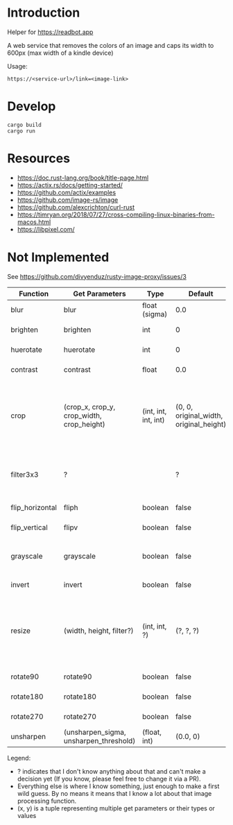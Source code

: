 # Introduction

Helper for https://readbot.app

A web service that removes the colors of an image and caps its width to 600px (max width of a kindle device)

Usage:

`https://<service-url>/link=<image-link>`

# Develop

```
cargo build
cargo run
```

# Resources

- https://doc.rust-lang.org/book/title-page.html
- https://actix.rs/docs/getting-started/
- https://github.com/actix/examples
- https://github.com/image-rs/image
- https://github.com/alexcrichton/curl-rust
- https://timryan.org/2018/07/27/cross-compiling-linux-binaries-from-macos.html
- https://libpixel.com/

# Not Implemented

See https://github.com/divyenduz/rusty-image-proxy/issues/3

| Function        | Get Parameters                            | Type                 | Default                                 | Status                                                                                                |
| --------------- | ----------------------------------------- | -------------------- | --------------------------------------- | ----------------------------------------------------------------------------------------------------- |
| blur            | blur                                      | float (sigma)        | 0.0                                     | Not Implemented                                                                                       |
| brighten        | brighten                                  | int                  | 0                                       | Not Implemented                                                                                       |
| huerotate       | huerotate                                 | int                  | 0                                       | Not Implemented                                                                                       |
| contrast        | contrast                                  | float                | 0.0                                     | Not Implemented                                                                                       |
| crop            | (crop_x, crop_y, crop_width, crop_height) | (int, int, int, int) | (0, 0, original_width, original_height) | Not Implemented, if any parameter is supplied, use defaults for others, else don't crop               |
| filter3x3       | ?                                         |                      | ?                                       | Not Implemented, I have no idea what this is                                                          |
| flip_horizontal | fliph                                     | boolean              | false                                   | Not Implemented                                                                                       |
| flip_vertical   | flipv                                     | boolean              | false                                   | Not Implemented                                                                                       |
| grayscale       | grayscale                                 | boolean              | false                                   | Currently: hardcoded to always grayscale                                                              |
| invert          | invert                                    | boolean              | false                                   | Not Implemented                                                                                       |
| resize          | (width, height, filter?)                  | (int, int, ?)        | (?, ?, ?)                               | Currently: Harcoded to cap the width at 600. Need to figure out the potential API values for filters. |
| rotate90        | rotate90                                  | boolean              | false                                   | Not Implemented                                                                                       |
| rotate180       | rotate180                                 | boolean              | false                                   | Not Implemented                                                                                       |
| rotate270       | rotate270                                 | boolean              | false                                   | Not Implemented                                                                                       |
| unsharpen       | (unsharpen_sigma, unsharpen_threshold)    | (float, int)         | (0.0, 0)                                | Not Implemented                                                                                       |

Legend:

- ? indicates that I don't know anything about that and can't make a decision yet (If you know, please feel free to change it via a PR).
- Everything else is where I know something, just enough to make a first wild guess. By no means it means that I know a lot about that image processing function.
- (x, y) is a tuple representing multiple get parameters or their types or values
